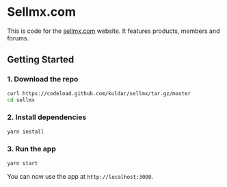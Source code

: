 # Sellmx.com

This is code for the [sellmx.com](https://sellmx.com) website. It features products, members and forums.

## Getting Started

### 1. Download the repo

```sh
curl https://codeload.github.com/kuldar/sellmx/tar.gz/master
cd sellmx
```

### 2. Install dependencies

```sh
yarn install
```

### 3. Run the app

```sh
yarn start
```

You can now use the app at `http://localhost:3000`.